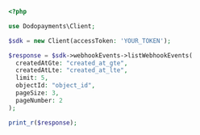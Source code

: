 ```php
<?php

use Dodopayments\Client;

$sdk = new Client(accessToken: 'YOUR_TOKEN');

$response = $sdk->webhookEvents->listWebhookEvents(
  createdAtGte: "created_at_gte",
  createdAtLte: "created_at_lte",
  limit: 5,
  objectId: "object_id",
  pageSize: 3,
  pageNumber: 2
);

print_r($response);

```


<!-- This file was generated by liblab | https://liblab.com/ -->